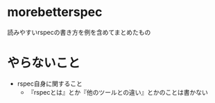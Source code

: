 # morebetterspec

読みやすいrspecの書き方を例を含めてまとめたもの

# やらないこと

- rspec自身に関すること
  - 『rspecとは』とか『他のツールとの違い』とかのことは書かない

